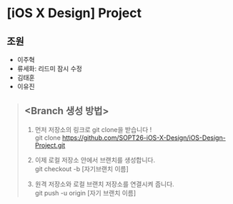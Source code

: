 # [iOS X Design] Project

## 조원

- 이주혁
- 류세화: 리드미 잠시 수정
- 김태훈
- 이유진

> ## <Branch 생성 방법>
>
> 1. 먼저 저장소의 링크로 git clone을 받습니다 !  
>    git clone https://github.com/SOPT26-iOS-X-Design/iOS-Design-Project.git
>
> 2. 이제 로컬 저장소 안에서 브랜치를 생성합니다.  
>    git checkout -b [자기브랜치 이름]
>
> 3. 원격 저장소와 로컬 브랜치 저장소를 연결시켜 줍니다.  
>    git push -u origin [자기 브랜치 이름]
